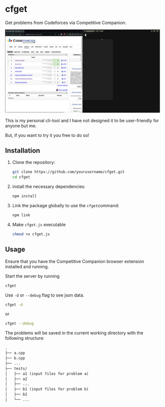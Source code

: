 # cfget

Get problems from Codeforces via Competitive Companion.

![Demo](demo/demo.gif)

This is my personal cli-tool and I have not designed it to be user-friendly
for anyone but me.

But, if you want to try it you free to do so!

## Installation

1. Clone the repository:

   ```sh
   git clone https://github.com/yourusername/cfget.git
   cd cfget
   ```

2. install the necessary dependencies:

   ```sh
   npm install
   ```

3. Link the package globally to use the `cfget`command:

   ```sh
   npm link
   ```

4. Make `cfget.js` executable

   ```sh
   chmod +x cfget.js
   ```

## Usage

Ensure that you have the Competitive Companion browser extension installed
and running.

Start the server by running

   ```sh
   cfget
   ```

Use `-d` or `--debug` flag to see json data.

   ```sh
   cfget -d
   ```

or

   ```sh
   cfget --debug
   ```

The problems will be saved in the current working directory with the following structure:

```txt
.
├── a.cpp
├── b.cpp
├── ...
├── tests/
│   ├── a1 (input files for problem a)
│   ├── a2
│   ├── ...
│   ├── b1 (input files for problem b)
│   ├── b2
│   └── ...
```
